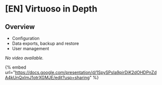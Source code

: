 # \[EN\] Virtuoso in Depth

## Overview

* Configuration
* Data exports, backup and restore
* User management

_No video available._

{% embed url="https://docs.google.com/presentation/d/1SpySPsIa9pirDiK2dOHDPnZdA4kUnQxImJ1otrXGMJE/edit?usp=sharing" %}

